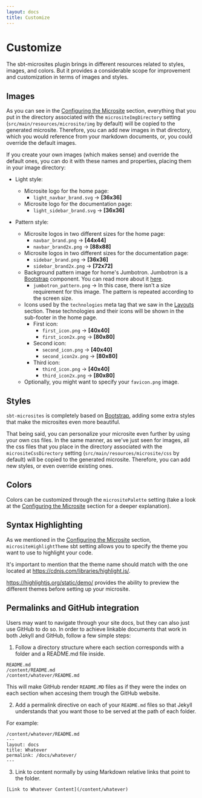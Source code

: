 ```yaml
---
layout: docs
title: Customize
---
```


# Customize

The sbt-microsites plugin brings in different resources related to styles, images, and colors. But it provides a considerable scope for improvement and customization in terms of images and styles.

## Images

As you can see in the [Configuring the Microsite](settings.html) section, everything that you put in the directory associated with the `micrositeImgDirectory` setting  (`src/main/resources/microsite/img` by default) will be copied to the generated microsite. Therefore, you can add new images in that directory, which you would reference from your markdown documents, or, you could override the default images.

If you create your own images (which makes sense) and override the default ones, you can do it with these names and properties, placing them in your image directory:

- Light style:
  - Microsite logo for the home page:
    - `light_navbar_brand.svg` -> **[36x36]**
  - Microsite logo for the documentation page:
    - `light_sidebar_brand.svg` -> **[36x36]**

- Pattern style:
  - Microsite logos in two different sizes for the home page:
      - `navbar_brand.png` -> **[44x44]**
      - `navbar_brand2x.png` -> **[88x88]**
  - Microsite logos in two different sizes for the documentation page:
      - `sidebar_brand.png` -> **[36x36]**
      - `sidebar_brand2x.png` -> **[72x72]**
  - Background pattern image for home's Jumbotron. Jumbotron is a [Bootstrap](http://getbootstrap.com/) component. You can read more about it [here](http://getbootstrap.com/components/#jumbotron).
      - `jumbotron_pattern.png` -> In this case, there isn't a size requirement for this image. The pattern is repeated according to the screen size.
  - Icons used by the `technologies` meta tag that we saw in the [Layouts](layouts.html) section. These technologies and their icons will be shown in the sub-footer in the home page.
      - First icon:
          - `first_icon.png` -> **[40x40]**
          - `first_icon2x.png` -> **[80x80]**
      - Second icon:
          - `second_icon.png` -> **[40x40]**
          - `second_icon2x.png` -> **[80x80]**
      - Third icon:
          - `third_icon.png` -> **[40x40]**
          - `third_icon2x.png` -> **[80x80]**
  - Optionally, you might want to specify your `favicon.png` image.

## Styles

`sbt-microsites` is completely based on [Bootstrap](http://getbootstrap.com/), adding some extra styles that make the microsites even more beautiful.

That being said, you can personalize your microsite even further by using your own css files. In the same manner, as we've just seen for images, all the css files that you place in the directory associated with the `micrositeCssDirectory` setting (`src/main/resources/microsite/css` by default) will be copied to the generated microsite. Therefore, you can add new styles, or even override existing ones.

## Colors

Colors can be customized through the `micrositePalette` setting (take a look at the [Configuring the Microsite](settings.html) section for a deeper explanation).

## Syntax Highlighting

As we mentioned in the [Configuring the Microsite](settings.html) section, `micrositeHighlightTheme` sbt setting allows you to specify the theme you want to use to highlight your code.

It's important to mention that the theme name should match with the one located at https://cdnjs.com/libraries/highlight.js/.

https://highlightjs.org/static/demo/ provides the ability to preview the different themes before setting up your microsite.

## Permalinks and GitHub integration

Users may want to navigate through your site docs, but they can also just use GitHub to do so.
In order to achieve linkable documents that work in both Jekyll and GitHub, follow a few
simple steps:

1. Follow a directory structure where each section corresponds with a folder and a README.md file inside.

```
README.md
/content/README.md
/content/whatever/README.md
```

This will make GitHub render `README.MD` files as if they were the index on each section when accesing them trough the GitHub website.

2. Add a permalink directive on each of your `README.md` files so that Jekyll understands that you want those to be served at the path of each folder.

For example:

```
/content/whatever/README.md
---
layout: docs
title: Whatever
permalink: /docs/whatever/
---
```

3. Link to content normally by using Markdown relative links that point to the folder.

```
[Link to Whatever Content](/content/whatever)
```
